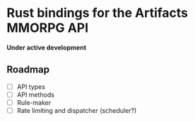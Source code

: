 # Rust bindings for the Artifacts MMORPG API

**Under active development**

## Roadmap
- [ ] API types
- [ ] API methods
- [ ] Rule-maker
- [ ] Rate limiting and dispatcher (scheduler?)